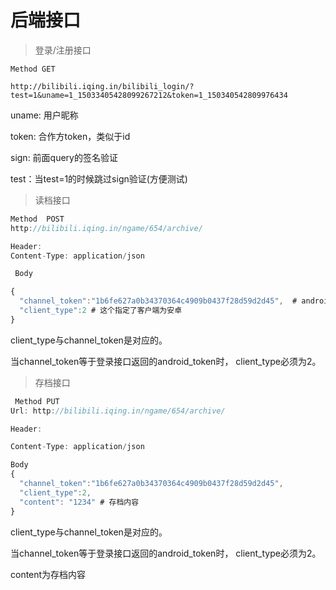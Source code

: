 # 后端接口

> 登录/注册接口

```
Method GET

http://bilibili.iqing.in/bilibili_login/?test=1&uname=1_15033405428099267212&token=1_150340542809976434
```

uname: 用户昵称

token:  合作方token，类似于id

sign: 前面query的签名验证

test：当test=1的时候跳过sign验证\(方便测试\)

> 读档接口

```js
Method  POST 
http://bilibili.iqing.in/ngame/654/archive/

Header:
Content-Type: application/json

 Body

{
  "channel_token":"1b6fe627a0b34370364c4909b0437f28d59d2d45",  # android_token
  "client_type":2 # 这个指定了客户端为安卓
}
```

client\_type与channel\_token是对应的。

当channel\_token等于登录接口返回的android\_token时， client\_type必须为2。

> 存档接口

```js
 Method PUT
Url: http://bilibili.iqing.in/ngame/654/archive/

Header:

Content-Type: application/json

Body
{
  "channel_token":"1b6fe627a0b34370364c4909b0437f28d59d2d45",    
  "client_type":2,  
  "content": "1234" # 存档内容
}
```

client\_type与channel\_token是对应的。

当channel\_token等于登录接口返回的android\_token时， client\_type必须为2。

content为存档内容

